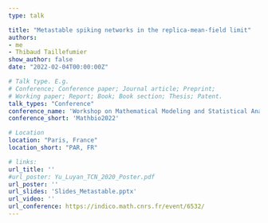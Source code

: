```yaml
---
type: talk

title: "Metastable spiking networks in the replica-mean-field limit"
authors:
- me
- Thibaud Taillefumier
show_author: false
date: "2022-02-04T00:00:00Z"

# Talk type. E.g.
# Conference; Conference paper; Journal article; Preprint;
# Working paper; Report; Book; Book section; Thesis; Patent.
talk_types: "Conference"
conference_name: 'Workshop on Mathematical Modeling and Statistical Analysis in Neuroscience'
conference_short: 'Mathbio2022'

# Location
location: "Paris, France"
location_short: "PAR, FR"

# links:
url_title: ''
#url_poster: Yu_Luyan_TCN_2020_Poster.pdf
url_poster: ''
url_slides: 'Slides_Metastable.pptx'
url_video: ''
url_conference: https://indico.math.cnrs.fr/event/6532/
---
```

